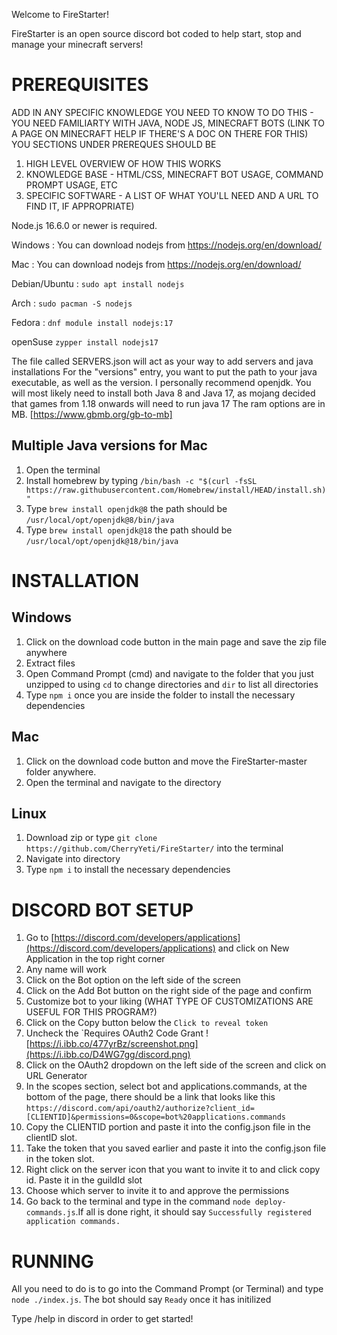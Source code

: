 Welcome to FireStarter!

FireStarter is an open source discord bot coded to help start, stop and manage your minecraft servers!

# PREREQUISITES
ADD IN ANY SPECIFIC KNOWLEDGE YOU NEED TO KNOW TO DO THIS - YOU NEED FAMILIARTY WITH JAVA, NODE JS, MINECRAFT BOTS (LINK TO A PAGE ON MINECRAFT HELP IF THERE'S A DOC ON THERE FOR THIS)
YOU SECTIONS UNDER PREREQUES SHOULD BE
1. HIGH LEVEL OVERVIEW OF HOW THIS WORKS
2. KNOWLEDGE BASE - HTML/CSS, MINECRAFT BOT USAGE, COMMAND PROMPT USAGE, ETC
3. SPECIFIC SOFTWARE - A LIST OF WHAT YOU'LL NEED AND A URL TO FIND IT, IF APPROPRIATE)



Node.js 16.6.0 or newer is required.

Windows :  You can download nodejs from https://nodejs.org/en/download/

Mac : You can download nodejs from https://nodejs.org/en/download/

Debian/Ubuntu : `sudo apt install nodejs`

Arch : `sudo pacman -S nodejs`

Fedora : `dnf module install nodejs:17`

openSuse `zypper install nodejs17`


The file called SERVERS.json will act as your way to add servers and java installations
For the "versions" entry, you want to put the path to your java executable, as well as the version. I personally recommend openjdk.
You will most likely need to install both Java 8 and Java 17, as mojang decided that games from 1.18 onwards will need to run java 17
The ram options are in MB. [https://www.gbmb.org/gb-to-mb]

## Multiple Java versions for Mac
1. Open the terminal
2. Install homebrew by typing `/bin/bash -c "$(curl -fsSL https://raw.githubusercontent.com/Homebrew/install/HEAD/install.sh)"`
3. Type `brew install openjdk@8` the path should be `/usr/local/opt/openjdk@8/bin/java`
3. Type `brew install openjdk@18` the path should be `/usr/local/opt/openjdk@18/bin/java`


# INSTALLATION
## Windows
1. Click on the download code button in the main page and save the zip file anywhere
2. Extract files
3. Open Command Prompt (cmd) and navigate to the folder that you just unzipped to using `cd` to change directories and `dir` to list all directories 
4. Type `npm i` once you are inside the folder to install the necessary dependencies

## Mac
1. Click on the download code button and move the FireStarter-master folder anywhere.
2. Open the terminal and navigate to the directory

## Linux
1. Download zip or type `git clone https://github.com/CherryYeti/FireStarter/` into the terminal
2. Navigate into directory
3. Type `npm i` to install the necessary dependencies


# DISCORD BOT SETUP

1. Go to [https://discord.com/developers/applications](https://discord.com/developers/applications) and click on New Application in the top right corner
2. Any name will work
3. Click on the Bot option on the left side of the screen
4. Click on the Add Bot button on the right side of the page and confirm
5. Customize bot to your liking (WHAT TYPE OF CUSTOMIZATIONS ARE USEFUL FOR THIS PROGRAM?)
6. Click on the Copy button below the `Click to reveal token`
7. Uncheck the `Requires OAuth2 Code Grant
![https://i.ibb.co/477yrBz/screenshot.png](https://i.ibb.co/D4WG7gg/discord.png)
8. Click on the OAuth2 dropdown on the left side of the screen and click on URL Generator
9. In the scopes section, select bot and applications.commands, at the bottom of the page, there should be a link that looks like this
`https://discord.com/api/oauth2/authorize?client_id=[CLIENTID]&permissions=0&scope=bot%20applications.commands`
10. Copy the CLIENTID portion and paste it into the config.json file in the clientID slot.
10. Take the token that you saved earlier and paste it into the config.json file in the token slot.
11. Right click on the server icon that you want to invite it to and click copy id. Paste it in the guildId slot
12. Choose which server to invite it to and approve the permissions 
13. Go back to the terminal and type in the command `node deploy-commands.js`.If all is done right, it should say `Successfully registered application commands.`



# RUNNING
All you need to do is to go into the Command Prompt (or Terminal) and type `node ./index.js`. The bot should say `Ready` once it has initilized

Type /help in discord in order to get started!